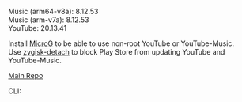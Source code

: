 Music (arm64-v8a): 8.12.53  
Music (arm-v7a): 8.12.53  
YouTube: 20.13.41  

Install [MicroG](https://github.com/ReVanced/GmsCore/releases) to be able to use non-root YouTube or YouTube-Music.  
Use [zygisk-detach](https://github.com/j-hc/zygisk-detach) to block Play Store from updating YouTube and YouTube-Music.  

[Main Repo](https://github.com/NoName-exe/revanced-extended-mnml)
  
CLI:  
